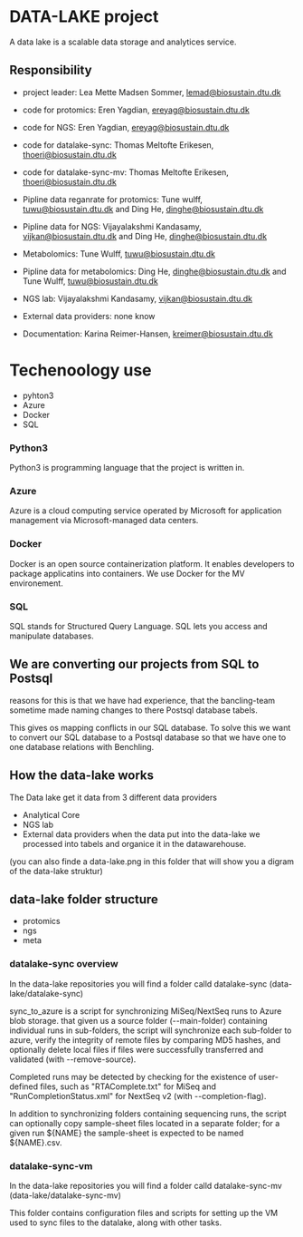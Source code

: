 # DATA-LAKE project
A data lake is a scalable data storage and analytices service.

## Responsibility
- project leader: Lea Mette Madsen Sommer, lemad@biosustain.dtu.dk

- code for protomics: Eren Yagdian, ereyag@biosustain.dtu.dk
- code for NGS: Eren Yagdian, ereyag@biosustain.dtu.dk
- code for datalake-sync: Thomas Meltofte Erikesen, thoeri@biosustain.dtu.dk
- code for datalake-sync-mv: Thomas Meltofte Erikesen, thoeri@biosustain.dtu.dk

- Pipline data reganrate for protomics: Tune wulff, tuwu@biosustain.dtu.dk and Ding He, dinghe@biosustain.dtu.dk
- Pipline data for NGS: Vijayalakshmi Kandasamy, vijkan@biosustain.dtu.dk and Ding He, dinghe@biosustain.dtu.dk
- Metabolomics: Tune Wulff, tuwu@biosustain.dtu.dk
- Pipline data for metabolomics: Ding He, dinghe@biosustain.dtu.dk and Tune Wulff, tuwu@biosustain.dtu.dk
- NGS lab: Vijayalakshmi Kandasamy, vijkan@biosustain.dtu.dk
- External data providers: none know

- Documentation: Karina Reimer-Hansen, kreimer@biosustain.dtu.dk 

# Techenoology use 
- pyhton3
- Azure
- Docker
- SQL 

### Python3
Python3 is programming language that the project is written in.

### Azure
Azure is a cloud computing service operated by Microsoft for application management via Microsoft-managed data centers.

### Docker 
Docker is an open source containerization platform. 
It enables developers to package applicatins into containers.
We use Docker for the MV environement.

### SQL
SQL stands for Structured Query Language. 
SQL lets you access and manipulate databases.

##  We are converting our projects from SQL to Postsql
reasons for this is that we have had experience, 
that the bancling-team sometime made naming changes to there Postsql database tabels. 

This gives os mapping conflicts in our SQL database. 
To solve this we want to convert our SQL database to a Postsql database
so that we have one to one database relations with Benchling.

## How the data-lake works
The Data lake get it data from 3 different data providers 
- Analytical Core
- NGS lab
- External data providers
when the data put into the data-lake we processed into tabels and organice it in the datawarehouse.

(you can also finde a data-lake.png in this folder that will show you a digram of the data-lake struktur)

## data-lake folder structure
- protomics
- ngs
- meta

### datalake-sync overview
In the data-lake repositories you will find a folder calld datalake-sync (data-lake/datalake-sync)

sync_to_azure is a script for synchronizing MiSeq/NextSeq runs to Azure
blob storage. 
that given us a source folder (--main-folder) containing individual runs
in sub-folders, the script will synchronize each sub-folder to azure, verify
the integrity of remote files by comparing MD5 hashes, and optionally delete
local files if files were successfully transferred and validated (with
--remove-source).

Completed runs may be detected by checking for the existence of user-defined
files, such as "RTAComplete.txt" for MiSeq and "RunCompletionStatus.xml" for
NextSeq v2 (with --completion-flag).

In addition to synchronizing folders containing sequencing runs, the script
can optionally copy sample-sheet files located in a separate folder; for a
given run ${NAME} the sample-sheet is expected to be named ${NAME}.csv.

### datalake-sync-vm

In the data-lake repositories you will find a folder calld datalake-sync-mv (data-lake/datalake-sync-mv)

This folder contains configuration files and scripts for setting up the VM used to sync files to the datalake, along with other tasks.

